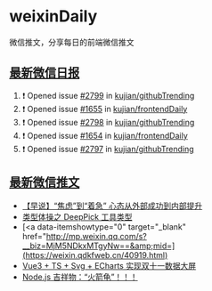 # weixinDaily
微信推文，分享每日的前端微信推文

## [最新微信日报](https://github.com/kujian/weixinDaily/issues)

<!--START_SECTION:activity-->
1. ❗ Opened issue [#2799](https://github.com/kujian/githubTrending/issues/2799) in [kujian/githubTrending](https://github.com/kujian/githubTrending)
2. ❗ Opened issue [#1655](https://github.com/kujian/frontendDaily/issues/1655) in [kujian/frontendDaily](https://github.com/kujian/frontendDaily)
3. ❗ Opened issue [#2798](https://github.com/kujian/githubTrending/issues/2798) in [kujian/githubTrending](https://github.com/kujian/githubTrending)
4. ❗ Opened issue [#1654](https://github.com/kujian/frontendDaily/issues/1654) in [kujian/frontendDaily](https://github.com/kujian/frontendDaily)
5. ❗ Opened issue [#2797](https://github.com/kujian/githubTrending/issues/2797) in [kujian/githubTrending](https://github.com/kujian/githubTrending)
<!--END_SECTION:activity-->


## [最新微信推文](https://weixin.qdkfweb.cn/)

<!-- BLOG-POST-LIST:START -->
- [【早说】“焦虑”到“着急” 心态从外部成功到内部提升](https://weixin.qdkfweb.cn/40924.html)
- [类型体操之 DeepPick 工具类型](https://weixin.qdkfweb.cn/40925.html)
- [&lt;a data-itemshowtype=&quot;0&quot; target=&quot;_blank&quot; href=&quot;http://mp.weixin.qq.com/s?__biz=MjM5NDkxMTgyNw==&amp;mid=](https://weixin.qdkfweb.cn/40919.html)
- [Vue3 + TS + Svg + ECharts 实现双十一数据大屏](https://weixin.qdkfweb.cn/40909.html)
- [Node.js 吉祥物：“火箭龟”！！！](https://weixin.qdkfweb.cn/40910.html)
<!-- BLOG-POST-LIST:END -->